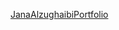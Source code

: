 [JanaAlzughaibiPortfolio](file:///Users/janaalzughaibi/Desktop/Spring_2023/Intro_to_Web_Dev/FinalProject2/index.html)

